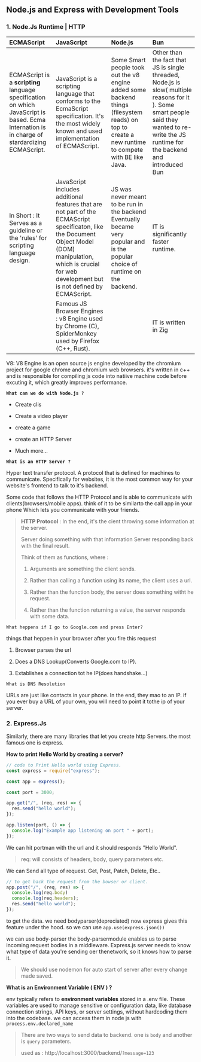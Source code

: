 ## **Node.js and Express with Development Tools**

### 1. Node.Js Runtime | HTTP

| ECMAScript                                                                                                                                    | JavaScript                                                                                                                                                                                                          | Node.js                                                                                                                                            | Bun                                                                                                                                                                                          |
| :-------------------------------------------------------------------------------------------------------------------------------------------- | :------------------------------------------------------------------------------------------------------------------------------------------------------------------------------------------------------------------ | :------------------------------------------------------------------------------------------------------------------------------------------------- | :------------------------------------------------------------------------------------------------------------------------------------------------------------------------------------------- |
| ECMAScript is a **scripting** language specification on which JavaScript is based. Ecma Internation is in charge of stardardizing ECMAScript. | JavaScript is a scripting language that conforms to the EcmaScript specification. It's the most widely known and used implementation of ECMAScript.                                                                 | Some Smart people took out the v8 engine added some backend things (filesystem reads) on top to create a new runtime to compete with BE like Java. | Other than the fact that JS is single threaded, Node.js is slow( multiple reasons for it ). Some smart people said they wanted to re-write the JS runtime for the backend and introduced Bun |
| In Short : It Serves as a guideline or the 'rules' for scripting language design.                                                             | JavaScript includes additional features that are not part of the ECMAScript specificaton, like the Document Object Model (DOM) manipulation, which is crucial for web development but is not defined by ECMAScript. | JS was never meant to be run in the backend Eventually became very popular and is the popular choice of runtime on the backend.                    | IT is significantly faster runtime.                                                                                                                                                          |
|                                                                                                                                               | Famous JS Browser Engines : v8 Engine used by Chrome (C), SpiderMonkey used by Firefox (C++, Rust).                                                                                                                 |                                                                                                                                                    | IT is written in Zig                                                                                                                                                                         |

V8: V8 Engine is an open source js engine developed by the chromium project for google chrome and chromium web browsers. it's written in c++ and is responsible for compiling js code into natiive machine code before excuting it, which greatly improves performance.

**`What can we do with Node.js ?`**&#x20;

*   Create clis

*   Create a video player

*   create a game

*   create an HTTP Server

*   Much more...

**`What is an HTTP Server ?`**

Hyper text transfer protocol. A protocol that is defined for machines to communicate. Specifically for websites, it is the most common way for your website's frontend to talk to it's backend.&#x20;

Some code that follows the HTTP Protocol and is able to communicate with clients(browsers/mobile apps). think of it to be similarto the call app in your phone Which lets you communicate with your friends.

> **HTTP Protocol** : In the end, it's the cient throwing some information at the server.
>
> Server doing something with that information Server responding back with the final result.&#x20;
>
> Think of them as functions, where :&#x20;
>
> 1.  Arguments are something the client sends.
>
> 2.  Rather than calling a function using its name, the client uses a url.
>
> 3.  Rather than the function body, the server does something witht he request.
>
> 4.  Rather than the function returning a value, the server responds with some data.

`What heppens if I go to Google.com and press Enter?`

things that heppen in your browser after you fire this request&#x20;

1.  Browser parses the url

2.  Does a DNS Lookup(Converts Google.com to IP).

3.  Extablishes a connection tot he IP(does handshake...)

`What is DNS Resolution`

URLs are just like contacts in your phone. In the end, they mao to an IP. if you ever buy a URL of your own, you will need to point it tothe ip of your server.&#x20;

### 2. Express.Js

Similarly, there are many libraries that let you create http Servers. the most famous one is express.&#x20;

**How to print Hello World by creating a server?**

```javascript
// code to Print Hello world using Express.
const express = require("express");

const app = express();

const port = 3000;

app.get("/", (req, res) => {
  res.send("hello world");
});

app.listen(port, () => {
  console.log("Example app listening on port " + port);
});
```

We can hit portman with the url and it should responds "Hello World".

> req: will consists of headers, body, query parameters etc.

We can Send all type of request. Get, Post, Patch, Delete, Etc..

```javascript
// to get back the request from the bowser or client.
app.post("/", (req, res) => {
  console.log(req.body)
  console.log(req.headers);
  res.send("hello world");
});

```

to get the data. we need bodyparser(depreciated) now express gives this feature under the hood. so we can use  `app.use(express.json())`

we can use body-parser the body-parsermodule enables us to parse incoming request bodies in a middleware. Express.js server needs to know what type of data you're sending oer thenetwork, so it knows how to parse it.

> We should use nodemon for auto start of server after every change made saved.

**What is an Environment Variable ( ENV ) ?**

env typically refers to **environment variables** stored in a .env file. These variables are used to manage sensitive or configuration data, like database connection strings, API keys, or server settings, without hardcoding them into the codebase. we can access them in node js with `process.env.declared_name`

> There are two ways to send data to backend. one is `body` and another is `query` parameters.
>
> used as : http\://localhost:3000/backend/`?message=123`

